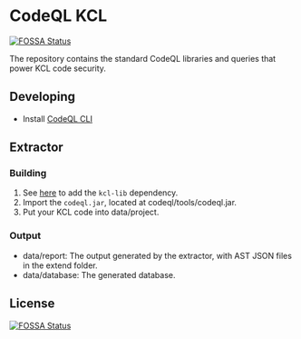 # CodeQL KCL

[![FOSSA Status](https://app.fossa.com/api/projects/git%2Bgithub.com%2Fkcl-lang%2Fcodeql-kcl.svg?type=shield)](https://app.fossa.com/projects/git%2Bgithub.com%2Fkcl-lang%2Fcodeql-kcl?ref=badge_shield)

The repository contains the standard CodeQL libraries and queries that power KCL code security.

## Developing

+ Install [CodeQL CLI](https://docs.github.com/en/code-security/codeql-cli/getting-started-with-the-codeql-cli/setting-up-the-codeql-cli)

## Extractor

### Building

1. See [here](https://github.com/kcl-lang/lib?tab=readme-ov-file#java) to add the `kcl-lib` dependency. 
2. Import the `codeql.jar`, located at codeql/tools/codeql.jar.
3. Put your KCL code into data/project.

### Output

+ data/report: The output generated by the extractor, with AST JSON files in the extend folder.
+ data/database: The generated database.

## License

[![FOSSA Status](https://app.fossa.com/api/projects/git%2Bgithub.com%2Fkcl-lang%2Fcodeql-kcl.svg?type=large)](https://app.fossa.com/projects/git%2Bgithub.com%2Fkcl-lang%2Fcodeql-kcl?ref=badge_large)
